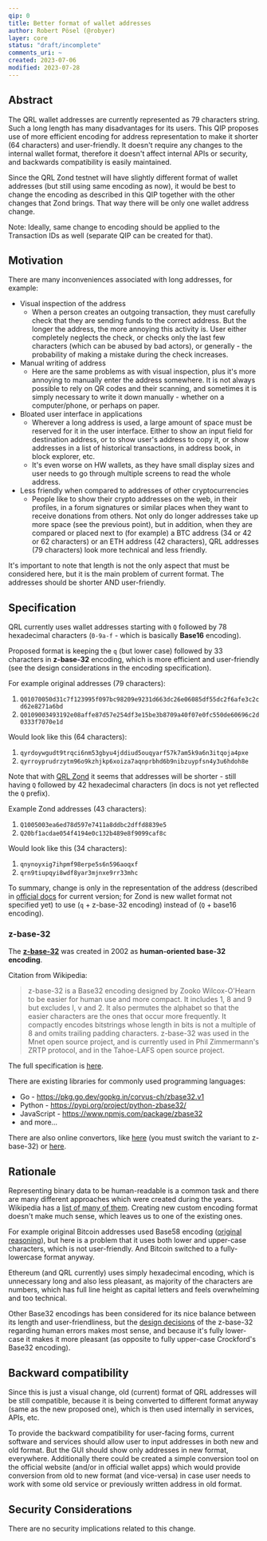 ```yaml
---
qip: 0
title: Better format of wallet addresses
author: Robert Pösel (@robyer)
layer: core
status: "draft/incomplete"
comments_uri: ~
created: 2023-07-06
modified: 2023-07-28
---
```


## Abstract

The QRL wallet addresses are currently represented as 79 characters string. Such a long length has many disadvantages for its users. This QIP proposes use of more efficient encoding for address representation to make it shorter (64 characters) and user-friendly. It doesn't require any changes to the internal wallet format, therefore it doesn't affect internal APIs or security, and backwards compatibility is easily maintained.

Since the QRL Zond testnet will have slightly different format of wallet addresses (but still using same encoding as now), it would be best to change the encoding as described in this QIP together with the other changes that Zond brings. That way there will be only one wallet address change.

Note: Ideally, same change to encoding should be applied to the Transaction IDs as well (separate QIP can be created for that).

## Motivation

There are many inconveniences associated with long addresses, for example:

- Visual inspection of the address
   - When a person creates an outgoing transaction, they must carefully check that they are sending funds to the correct address. But the longer the address, the more annoying this activity is. User either completely neglects the check, or checks only the last few characters (which can be abused by bad actors), or generally - the probability of making a mistake during the check increases.
- Manual writing of address
   - Here are the same problems as with visual inspection, plus it's more annoying to manually enter the address somewhere. It is not always possible to rely on QR codes and their scanning, and sometimes it is simply necessary to write it down manually - whether on a computer/phone, or perhaps on paper.
- Bloated user interface in applications
   - Wherever a long address is used, a large amount of space must be reserved for it in the user interface. Either to show an input field for destination address, or to show user's address to copy it, or show addresses in a list of historical transactions, in address book, in block explorer, etc.
   - It's even worse on HW wallets, as they have small display sizes and user needs to go through multiple screens to read the whole address.
- Less friendly when compared to addresses of other cryptocurrencies
   - People like to show their crypto addresses on the web, in their profiles, in a forum signatures or similar places when they want to receive donations from others. Not only do longer addresses take up more space (see the previous point), but in addition, when they are compared or placed next to (for example) a BTC address (34 or 42 or 62 characters) or an ETH address (42 characters), QRL addresses (79 characters) look more technical and less friendly.

It's important to note that length is not the only aspect that must be considered here, but it is the main problem of current format. The addresses should be shorter AND user-friendly.

## Specification

QRL currently uses wallet addresses starting with `Q` followed by 78 hexadecimal characters (`0-9a-f` - which is basically **Base16** encoding).

Proposed format is keeping the `q` (but lower case) followed by 33 characters in **z-base-32** encoding, which is more efficient and user-friendly (see the design considerations in the encoding specification).

For example original addresses (79 characters):
1. `Q01070050d31c7f123995f097bc98209e9231d663dc26e06085df55dc2f6afe3c2cd62e8271a6bd`
2. `Q0109003493192e08affe87d57e254df3e15be3b8709a40f07e0fc550de60696c2d0333f7070e1d`

Would look like this (64 characters):
1. `qyrdoywgudt9trqci6nm53gbyu4jddiud5ouqyarf57k7am5k9a6n3itqoja4pxe`
2. `qyrroyprudrzytm96o9kzhjkp6xoiza7aqnprbhd6b9nibzuypfsn4y3u6hdoh8e`

Note that with [QRL Zond](https://zond-docs.theqrl.org/wallet/node/node-cli-wallet) it seems that addresses will be shorter - still having `Q` followed by 42 hexadecimal characters (in docs is not yet reflected the `Q` prefix).

Example Zond addresses (43 characters):

1. `Q1005003ea6ed78d597e7411a8ddbc2dffd8839e5`
2. `Q20bf1acdae054f4194e0c132b489e8f9099caf8c`

Would look like this (34 characters):
1. `qnynoyxig7ihpmf98erpe5s6n596aoqxf`
2. `qrn9tiupqyi8wdf8yar3mjnxe9rr33mhc`

To summary, change is only in the representation of the address (described in [official docs](https://docs.theqrl.org/developers/address/) for current version; for Zond is new wallet format not specified yet) to use (`q` + z-base-32 encoding) instead of (`Q` + base16 encoding).

### z-base-32
The **[z-base-32](http://philzimmermann.com/docs/human-oriented-base-32-encoding.txt)** was created in 2002 as **human-oriented base-32 encoding**.

Citation from Wikipedia:
> z-base-32 is a Base32 encoding designed by Zooko Wilcox-O'Hearn to be easier for human use and more compact. It includes 1, 8 and 9 but excludes l, v and 2. It also permutes the alphabet so that the easier characters are the ones that occur more frequently. It compactly encodes bitstrings whose length in bits is not a multiple of 8 and omits trailing padding characters. z-base-32 was used in the Mnet open source project, and is currently used in Phil Zimmermann's ZRTP protocol, and in the Tahoe-LAFS open source project.

The full specification is [here](http://philzimmermann.com/docs/human-oriented-base-32-encoding.txt).

There are existing libraries for commonly used programming languages:
- Go - https://pkg.go.dev/gopkg.in/corvus-ch/zbase32.v1
- Python - https://pypi.org/project/python-zbase32/
- JavaScript - https://www.npmjs.com/package/zbase32
- and more...

There are also online convertors, like [here](https://cryptii.com/pipes/base32) (you must switch the variant to z-base-32) or [here](https://www.dcode.fr/z-base-32-encoding).

## Rationale

Representing binary data to be human-readable is a common task and there are many different approaches which were created during the years. Wikipedia has a [list of many of them](https://en.wikipedia.org/wiki/Binary-to-text_encoding). Creating new custom encoding format doesn't make much sense, which leaves us to one of the existing ones.

For example original Bitcoin addresses used Base58 encoding ([original reasoning](https://en.wikipedia.org/wiki/Binary-to-text_encoding#/media/File:Original_source_code_bitcoin-version-0.1.0_file_base58.h.png)), but here is a problem that it uses both lower and upper-case characters, which is not user-friendly. And Bitcoin switched to a fully-lowercase format anyway.

Ethereum (and QRL currently) uses simply hexadecimal encoding, which is unnecessary long and also less pleasant, as majority of the characters are numbers, which has full line height as capital letters and feels overwhelming and too technical.

Other Base32 encodings has been considered for its nice balance between its length and user-friendliness, but the [design decisions](http://philzimmermann.com/docs/human-oriented-base-32-encoding.txt) of the z-base-32 regarding human errors makes most sense, and because it's fully lower-case it makes it more pleasant (as opposite to fully upper-case Crockford's Base32 encoding).

## Backward compatibility

Since this is just a visual change, old (current) format of QRL addresses will be still compatible, because it is being converted to different format anyway (same as the new proposed one), which is then used internally in services, APIs, etc.

To provide the backward compatibility for user-facing forms, current software and services should allow user to input addresses in both new and old format. But the GUI should show only addresses in new format, everywhere. Additionally there could be created a simple conversion tool on the official website (and/or in official wallet apps) which would provide conversion from old to new format (and vice-versa) in case user needs to work with some old service or previously written address in old format.

## Security Considerations

There are no security implications related to this change.
